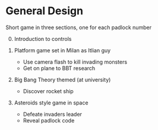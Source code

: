 # General Design

Short game in three sections, one for each padlock number

0. Introduction to controls

1. Platform game set in Milan as Itlian guy
	- Use camera flash to kill invading monsters
	- Get on plane to BBT research
2. Big Bang Theory themed (at university)
	- Discover rocket ship
3. Asteroids style game in space
	- Defeate invaders leader
	- Reveal padlock code